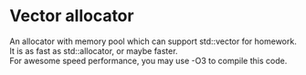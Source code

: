 # Vector allocator
An allocator with memory pool which can support std::vector for homework.
<br>It is as fast as std::allocator, or maybe faster.
<br>For awesome speed performance, you may use -O3 to compile this code.
